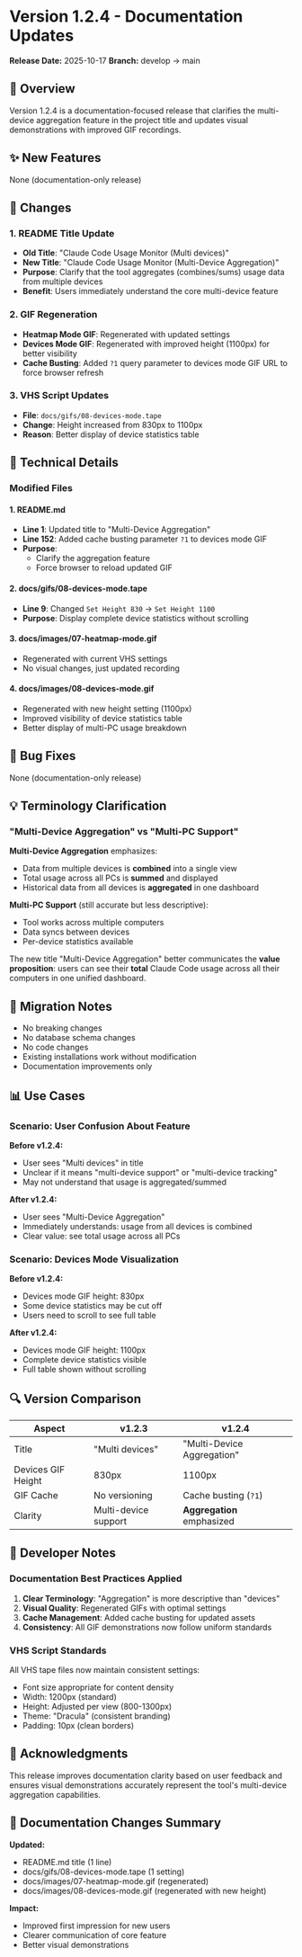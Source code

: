 # Version 1.2.4 - Documentation Updates

**Release Date:** 2025-10-17
**Branch:** develop → main

## 🎯 Overview

Version 1.2.4 is a documentation-focused release that clarifies the multi-device aggregation feature in the project title and updates visual demonstrations with improved GIF recordings.

## ✨ New Features

None (documentation-only release)

## 🔧 Changes

### 1. README Title Update
- **Old Title**: "Claude Code Usage Monitor (Multi devices)"
- **New Title**: "Claude Code Usage Monitor (Multi-Device Aggregation)"
- **Purpose**: Clarify that the tool aggregates (combines/sums) usage data from multiple devices
- **Benefit**: Users immediately understand the core multi-device feature

### 2. GIF Regeneration
- **Heatmap Mode GIF**: Regenerated with updated settings
- **Devices Mode GIF**: Regenerated with improved height (1100px) for better visibility
- **Cache Busting**: Added `?1` query parameter to devices mode GIF URL to force browser refresh

### 3. VHS Script Updates
- **File**: `docs/gifs/08-devices-mode.tape`
- **Change**: Height increased from 830px to 1100px
- **Reason**: Better display of device statistics table

## 📝 Technical Details

### Modified Files

#### 1. **README.md**
- **Line 1**: Updated title to "Multi-Device Aggregation"
- **Line 152**: Added cache busting parameter `?1` to devices mode GIF
- **Purpose**:
  - Clarify the aggregation feature
  - Force browser to reload updated GIF

#### 2. **docs/gifs/08-devices-mode.tape**
- **Line 9**: Changed `Set Height 830` → `Set Height 1100`
- **Purpose**: Display complete device statistics without scrolling

#### 3. **docs/images/07-heatmap-mode.gif**
- Regenerated with current VHS settings
- No visual changes, just updated recording

#### 4. **docs/images/08-devices-mode.gif**
- Regenerated with new height setting (1100px)
- Improved visibility of device statistics table
- Better display of multi-PC usage breakdown

## 🐛 Bug Fixes

None (documentation-only release)

## 💡 Terminology Clarification

### "Multi-Device Aggregation" vs "Multi-PC Support"

**Multi-Device Aggregation** emphasizes:
- Data from multiple devices is **combined** into a single view
- Total usage across all PCs is **summed** and displayed
- Historical data from all devices is **aggregated** in one dashboard

**Multi-PC Support** (still accurate but less descriptive):
- Tool works across multiple computers
- Data syncs between devices
- Per-device statistics available

The new title "Multi-Device Aggregation" better communicates the **value proposition**: users can see their **total** Claude Code usage across all their computers in one unified dashboard.

## 🚀 Migration Notes

- No breaking changes
- No database schema changes
- No code changes
- Existing installations work without modification
- Documentation improvements only

## 📊 Use Cases

### Scenario: User Confusion About Feature
**Before v1.2.4:**
- User sees "Multi devices" in title
- Unclear if it means "multi-device support" or "multi-device tracking"
- May not understand that usage is aggregated/summed

**After v1.2.4:**
- User sees "Multi-Device Aggregation"
- Immediately understands: usage from all devices is combined
- Clear value: see total usage across all PCs

### Scenario: Devices Mode Visualization
**Before v1.2.4:**
- Devices mode GIF height: 830px
- Some device statistics may be cut off
- Users need to scroll to see full table

**After v1.2.4:**
- Devices mode GIF height: 1100px
- Complete device statistics visible
- Full table shown without scrolling

## 🔍 Version Comparison

| Aspect | v1.2.3 | v1.2.4 |
|--------|--------|--------|
| Title | "Multi devices" | "Multi-Device Aggregation" |
| Devices GIF Height | 830px | 1100px |
| GIF Cache | No versioning | Cache busting (`?1`) |
| Clarity | Multi-device support | **Aggregation** emphasized |

## 📝 Developer Notes

### Documentation Best Practices Applied

1. **Clear Terminology**: "Aggregation" is more descriptive than "devices"
2. **Visual Quality**: Regenerated GIFs with optimal settings
3. **Cache Management**: Added cache busting for updated assets
4. **Consistency**: All GIF demonstrations now follow uniform standards

### VHS Script Standards

All VHS tape files now maintain consistent settings:
- Font size appropriate for content density
- Width: 1200px (standard)
- Height: Adjusted per view (800-1300px)
- Theme: "Dracula" (consistent branding)
- Padding: 10px (clean borders)

## 🎉 Acknowledgments

This release improves documentation clarity based on user feedback and ensures visual demonstrations accurately represent the tool's multi-device aggregation capabilities.

## 📸 Documentation Changes Summary

**Updated:**
- README.md title (1 line)
- docs/gifs/08-devices-mode.tape (1 setting)
- docs/images/07-heatmap-mode.gif (regenerated)
- docs/images/08-devices-mode.gif (regenerated with new height)

**Impact:**
- Improved first impression for new users
- Clearer communication of core feature
- Better visual demonstrations
